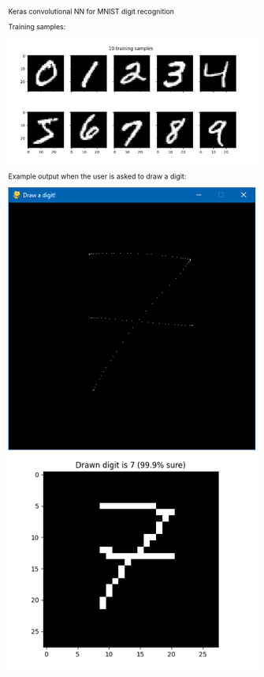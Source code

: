Keras convolutional NN for MNIST digit recognition

Training samples:

![](training_samples.png)

Example output when the user is asked to draw a digit:

![](drawn_digit.png)
![](digit_prediction.png)
